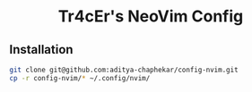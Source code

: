 <h1 align="center">
   Tr4cEr's NeoVim Config
</h1>

## Installation

```sh
git clone git@github.com:aditya-chaphekar/config-nvim.git
cp -r config-nvim/* ~/.config/nvim/
```
